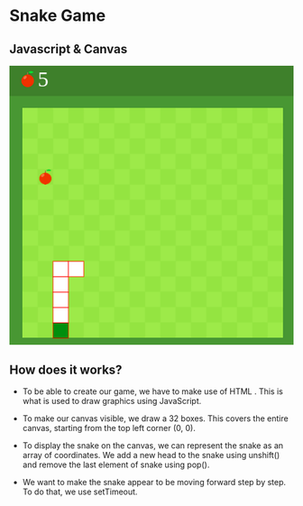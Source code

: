 # Snake Game 
## Javascript & Canvas
![](./img/snake.png)

## How does it works?
- To be able to create our game, we have to make use of HTML <canvas> . 
This is what is used to draw graphics using JavaScript.

- To make our canvas visible, we draw a 32 boxes.
This covers the entire canvas, starting from the top left corner (0, 0).

- To display the snake on the canvas, we can represent the snake as an array of coordinates.
We add a new head to the snake using unshift() and remove the last element of snake using pop().

- We want to make the snake appear to be moving forward step by step. To do that, we use setTimeout.
  
